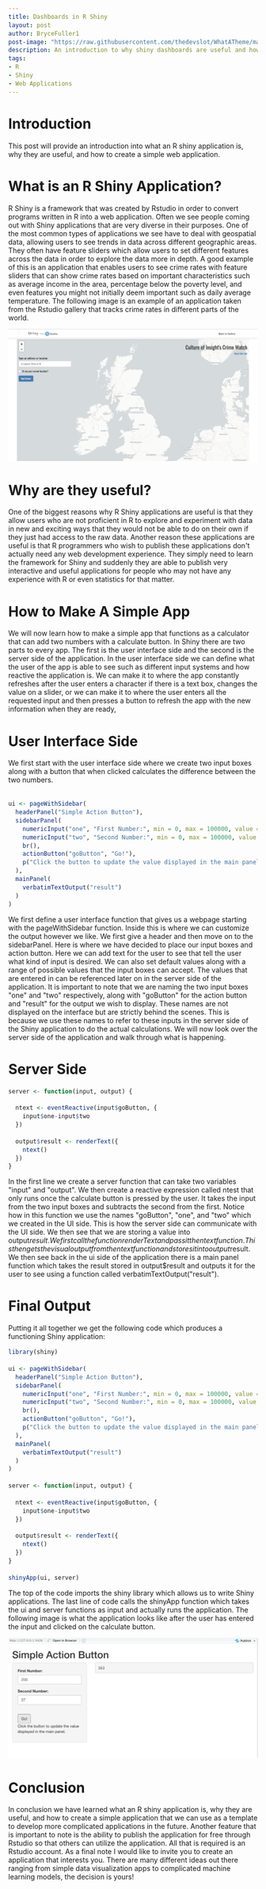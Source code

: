 ```yaml
---
title: Dashboards in R Shiny
layout: post
author: BryceFuller1
post-image: "https://raw.githubusercontent.com/thedevslot/WhatATheme/master/assets/images/SamplePost.png?token=AHMQUEPC4IFADOF5VG4QVN26Z64GG"
description: An introduction to why shiny dashboards are useful and how to create a simple one.
tags:
- R
- Shiny
- Web Applications
---
```


# Introduction

This post will provide an introduction into what an R shiny application is, why they are useful, and how to create a simple web application. 

# What is an R Shiny Application?

R Shiny is a framework that was created by Rstudio in order to convert programs written in R into a web application. Often we see people coming out with Shiny applications that are very diverse in their purposes. One of the most common types of applications we see have to deal with geospatial data, allowing users to see trends in data across different geographic areas. They often have feature sliders which allow users to set different features across the data in order to explore the data more in depth. A good example of this is an application that enables users to see crime rates with feature sliders that can show crime rates based on important characteristics such as average income in the area, percentage below the poverty level, and even features you might not initially deem important such as daily average temperature. The following image is an example of an application taken from the Rstudio gallery that tracks crime rates in different parts of the world.

![](https://github.com/BryceFuller1/blogpost/blob/master/Screen%20Shot%202021-11-01%20at%202.43.31%20PM.png)

# Why are they useful? 
One of the biggest reasons why R Shiny applications are useful is that they allow users who are not proficient in R to explore and experiment with data in new and exciting ways that they would not be able to do on their own if they just had access to the raw data. Another reason these applications are useful is that R programmers who wish to publish these applications don't actually need any web development experience. They simply need to learn the framework for Shiny and suddenly they are able to publish very interactive and useful applications for people who may not have any experience with R or even statistics for that matter. 

# How to Make A Simple App

We will now learn how to make a simple app that functions as a calculator that can add two numbers with a calculate button. In Shiny there are two parts to every app. The first is the user interface side and the second is the server side of the application. In the user interface side we can define what the user of the app is able to see such as different input systems and how reactive the application is. We can make it to where the app constantly refreshes after the user enters a character if there is a text box, changes the value on a slider, or we can make it to where the user enters all the requested input and then presses a button to refresh the app with the new information when they are ready,

# User Interface Side
We first start with the user interface side where we create two input boxes along with a button that when clicked calculates the difference between the two numbers.

```R

ui <- pageWithSidebar(
  headerPanel("Simple Action Button"),
  sidebarPanel(
    numericInput("one", "First Number:", min = 0, max = 100000, value = 1),
    numericInput("two", "Second Number:", min = 0, max = 100000, value = 0),
    br(),
    actionButton("goButton", "Go!"),
    p("Click the button to update the value displayed in the main panel.")
  ),
  mainPanel(
    verbatimTextOutput("result")
  )
)
```
We first define a user interface function that gives us a webpage starting with the pageWithSidebar function. Inside this is where we can customize the output however we like. We first give a header and then move on to the sidebarPanel. Here is where we have decided to place our input boxes and action button. Here we can add text for the user to see that tell the user what kind of input is desired. We can also set default values along with a range of possible values that the input boxes can accept. The values that are entered in can be referenced later on in the server side of the application. It is important to note that we are naming the two input boxes "one" and "two" respectively, along with "goButton" for the action button and "result" for the output we wish to display. These names are not displayed on the interface but are strictly behind the scenes. This is because we use these names to refer to these inputs in the server side of the Shiny application to do the actual calculations. We will now look over the server side of the application and walk through what is happening.

# Server Side

```R
server <- function(input, output) {
  
  ntext <- eventReactive(input$goButton, {
    input$one-input$two
  })
  
  output$result <- renderText({
    ntext()
  })
}

```

In the first line we create a server function that can take two variables "input" and "output". We then create a reactive expression called ntest that only runs once the calculate button is pressed by the user. It takes the input from the two input boxes and subtracts the second from the first. Notice how in this function we use the names "goButton", "one", and "two" which we created in the UI side. This is how the server side can communicate with the UI side. We then see that we are storing a value into output$result. We first call the function renderText and pass it the ntext function. This then gets the visual output from the ntext function and stores it into output$result. We then see back in the ui side of the application there is a main panel function which takes the result stored in output$result and outputs it for the user to see using a function called verbatimTextOutput("result").

# Final Output

Putting it all together we get the following code which produces a functioning Shiny application:

```R
library(shiny)

ui <- pageWithSidebar(
  headerPanel("Simple Action Button"),
  sidebarPanel(
    numericInput("one", "First Number:", min = 0, max = 100000, value = 1),
    numericInput("two", "Second Number:", min = 0, max = 100000, value = 0),
    br(),
    actionButton("goButton", "Go!"),
    p("Click the button to update the value displayed in the main panel.")
  ),
  mainPanel(
    verbatimTextOutput("result")
  )
)

server <- function(input, output) {
  
  ntext <- eventReactive(input$goButton, {
    input$one-input$two
  })
  
  output$result <- renderText({
    ntext()
  })
}

shinyApp(ui, server)
```
The top of the code imports the shiny library which allows us to write Shiny applications. The last line of code calls the shinyApp function which takes the ui and server functions as input and actually runs the application. The following image is what the application looks like after the user has entered the input and clicked on the calculate button. 

![](https://github.com/BryceFuller1/blogpost/blob/master/Screen%20Shot%202021-11-08%20at%206.17.15%20PM.png)

# Conclusion

In conclusion we have learned what an R shiny application is, why they are useful, and how to create a simple application that we can use as a template to develop more complicated applications in the future. Another feature that is important to note is the ability to publish the application for free through Rstudio so that others can utilize the application. All that is required is an Rstudio account. As a final note I would like to invite you to create an application that interests you. There are many different ideas out there ranging from simple data visualization apps to complicated machine learning models, the decision is yours!
